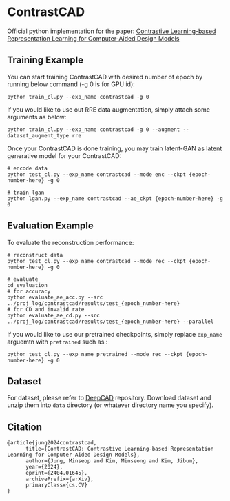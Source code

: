 # ContrastCAD

Official python implementation for the paper: [Contrastive Learning-based Representation Learning for Computer-Aided Design Models]()

## Training Example
You can start training ContrastCAD with desired number of epoch by running below command (-g 0 is for GPU id):
```
python train_cl.py --exp_name contrastcad -g 0
```
If you would like to use out RRE data augmentation, simply attach some arguments as below:
```
python train_cl.py --exp_name contrastcad -g 0 --augment --dataset_augment_type rre
```
Once your ContrastCAD is done training, you may train latent-GAN as latent generative model for your ContrastCAD:
```
# encode data
python test_cl.py --exp_name contrastcad --mode enc --ckpt {epoch-number-here} -g 0

# train lgan
python lgan.py --exp_name contrastcad --ae_ckpt {epoch-number-here} -g 0
```
## Evaluation Example
To evaluate the reconstruction performance:
```
# reconstruct data
python test_cl.py --exp_name contrastcad --mode rec --ckpt {epoch-number-here} -g 0

# evaluate
cd evaluation
# for accuracy
python evaluate_ae_acc.py --src ../proj_log/contrastcad/results/test_{epoch_number-here}
# for CD and invalid rate
python evaluate_ae_cd.py --src ../proj_log/contrastcad/results/test_{epoch_number-here} --parallel
```

If you would like to use our pretrained checkpoints, simply replace `exp_name` arguemtn with `pretrained` such as :
```
python test_cl.py --exp_name pretrained --mode rec --ckpt {epoch-number-here} -g 0
```
## Dataset
For dataset, please refer to [DeepCAD](https://github.com/ChrisWu1997/DeepCAD) repository. Download dataset and unzip them into `data` directory (or whatever directory name you specify).

## Citation
```
@article{jung2024contrastcad,
      title={ContrastCAD: Contrastive Learning-based Representation Learning for Computer-Aided Design Models}, 
      author={Jung, Minseop and Kim, Minseong and Kim, Jibum},
      year={2024},
      eprint={2404.01645},
      archivePrefix={arXiv},
      primaryClass={cs.CV}
}

